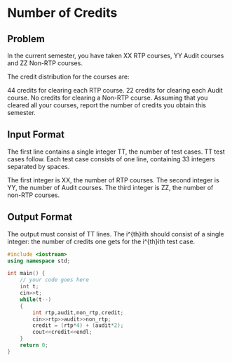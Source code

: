 # Number of Credits
## Problem
In the current semester, you have taken XX RTP courses, YY Audit courses and ZZ Non-RTP courses.

The credit distribution for the courses are:

44 credits for clearing each RTP course.
22 credits for clearing each Audit course.
No credits for clearing a Non-RTP course.
Assuming that you cleared all your courses, report the number of credits you obtain this semester.

## Input Format
The first line contains a single integer TT, the number of test cases. TT test cases follow. Each test case consists of one line, containing 33 integers separated by spaces.

The first integer is XX, the number of RTP courses.
The second integer is YY, the number of Audit courses.
The third integer is ZZ, the number of non-RTP courses.
## Output Format
The output must consist of TT lines. The i^{th}ith should consist of a single integer: the number of credits one gets for the i^{th}ith test case.
```cpp
#include <iostream>
using namespace std;

int main() {
	// your code goes here
	int t;
	cin>>t;
	while(t--)
	{
	    int rtp,audit,non_rtp,credit;
	    cin>>rtp>>audit>>non_rtp;
	    credit = (rtp*4) + (audit*2);
	    cout<<credit<<endl;
	}
	return 0;
}
```